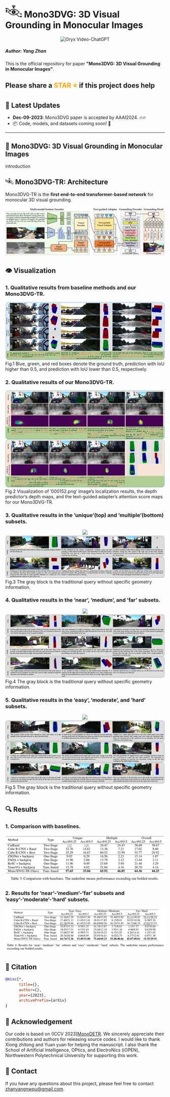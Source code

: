 # <img src="images/logo_Mono3DVG.png" height="40"> Mono3DVG: 3D Visual Grounding in Monocular Images
<p align="center">
    <img src="https://i.imgur.com/waxVImv.png" alt="Oryx Video-ChatGPT">
</p>

##### Author: Yang Zhan
This is the official repository for paper **"Mono3DVG: 3D Visual Grounding in Monocular Images"**.

## Please share a <font color='orange'>STAR ⭐</font> if this project does help


## 📢 Latest Updates
- **Dec-09-2023**: Mono3DVG paper is accepted by AAAI2024. 🔥🔥
- 📦 Code, models, and datasets coming soon! 🚀
---

## 💬 Mono3DVG: 3D Visual Grounding in Monocular Images
introduction



## <img src="images/logo_Mono3DVG.png" height="20"> Mono3DVG-TR: Architecture

Mono3DVG-TR is the **first end-to-end transformer-based network** for monocular 3D visual grounding. 
<div align="center">
  <img src="images/model.png"/>
</div>


## 👁️ Visualization

### 1. Qualitative results from baseline methods and our Mono3DVG-TR.

<div align="center">
  <img src="images/1-results.png"/>
</div>
Fig.1 Blue, green, and red boxes denote the ground truth, prediction with IoU higher than 0.5, and prediction with IoU lower than 0.5, respectively.

### 2. Qualitative results of our Mono3DVG-TR.
<div align="center">
  <img src="images/results_maps.png"/>
</div>
Fig.2 Visualization of ’000152.png’ image’s localization results, the depth predictor’s depth maps, and the text-guided
adapter’s attention score maps for our Mono3DVG-TR.

### 3. Qualitative results in the ’unique’(top) and ’multiple’(bottom) subsets.
<div align="center">
  <img src="images/2-results.png"/>
</div>
<div align="center">
  <img src="images/2-results2.png"/>
</div>
Fig.3 The gray block is the traditional query without specific geometry information.

### 4. Qualitative results in the ’near’, ’medium’, and ’far’ subsets.
<div align="center">
  <img src="images/3-results.png"/>
</div>
<div align="center">
  <img src="images/3-results2.png"/>
</div>
Fig.4 The gray block is the traditional query without specific geometry information.

### 5. Qualitative results in the ’easy’, ’moderate’, and ’hard’ subsets.
<div align="center">
  <img src="images/4-results.png"/>
</div>
<div align="center">
  <img src="images/4-results2.png"/>
</div>
Fig.5 The gray block is the traditional query without specific geometry information.


## 🔍 Results

### 1. Comparison with baselines.

<div align="center">
  <img src="images/result_table1.png"/>
</div>

### 2. Results for ’near’-’medium’-’far’ subsets and ’easy’-’moderate’-’hard’ subsets.
<div align="center">
  <img src="images/result_table2.png"/>
</div>



## 📜 Citation
```bibtex
@misc{*,
      title={}, 
      author={},
      year={2023},
      archivePrefix={arXiv}
}  
```

## 🙏 Acknowledgement
Our code is based on (ICCV 2023)[MonoDETR](https://github.com/ZrrSkywalker/MonoDETR). We sincerely appreciate their contributions and authors for releasing source codes. I would like to thank Xiong zhitong and Yuan yuan for helping the manuscript. I also thank the School of Artificial Intelligence, OPtics, and ElectroNics (iOPEN), Northwestern Polytechnical University for supporting this work.

## 🤖 Contact
If you have any questions about this project, please feel free to contact zhanyangnwpu@gmail.com.
